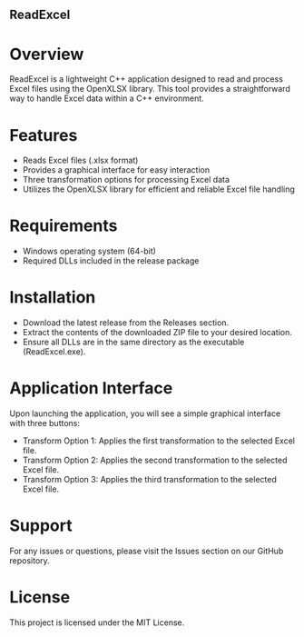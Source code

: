 ## ReadExcel
# Overview
ReadExcel is a lightweight C++ application designed to read and process Excel files using the OpenXLSX library. This tool provides a straightforward way to handle Excel data within a C++ environment.

# Features
- Reads Excel files (.xlsx format)
- Provides a graphical interface for easy interaction
- Three transformation options for processing Excel data
- Utilizes the OpenXLSX library for efficient and reliable Excel file handling

# Requirements
- Windows operating system (64-bit)
- Required DLLs included in the release package

# Installation
- Download the latest release from the Releases section.
- Extract the contents of the downloaded ZIP file to your desired location.
- Ensure all DLLs are in the same directory as the executable (ReadExcel.exe).

# Application Interface
Upon launching the application, you will see a simple graphical interface with three buttons:

- Transform Option 1: Applies the first transformation to the selected Excel file.
- Transform Option 2: Applies the second transformation to the selected Excel file.
- Transform Option 3: Applies the third transformation to the selected Excel file.

# Support
For any issues or questions, please visit the Issues section on our GitHub repository.

# License
This project is licensed under the MIT License.